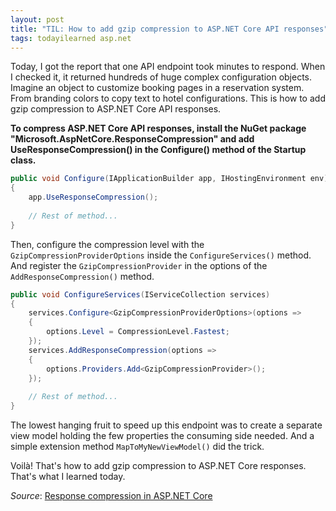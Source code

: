 ```yaml
---
layout: post
title: "TIL: How to add gzip compression to ASP.NET Core API responses"
tags: todayilearned asp.net
---
```


Today, I got the report that one API endpoint took minutes to respond. When I checked it, it returned hundreds of huge complex configuration objects. Imagine an object to customize booking pages in a reservation system. From branding colors to copy text to hotel configurations. This is how to add gzip compression to ASP.NET Core API responses.

**To compress ASP.NET Core API responses, install the NuGet package "Microsoft.AspNetCore.ResponseCompression" and add UseResponseCompression() in the Configure() method of the Startup class.**

```csharp
public void Configure(IApplicationBuilder app, IHostingEnvironment env)
{
    app.UseResponseCompression();
    
    // Rest of method...
}
```

Then, configure the compression level with the `GzipCompressionProviderOptions` inside the `ConfigureServices()` method. And register the `GzipCompressionProvider` in the options of the `AddResponseCompression()` method.

```csharp
public void ConfigureServices(IServiceCollection services)
{
    services.Configure<GzipCompressionProviderOptions>(options => 
    {
        options.Level = CompressionLevel.Fastest;
    });
    services.AddResponseCompression(options =>
    {
        options.Providers.Add<GzipCompressionProvider>();
    });
    
    // Rest of method...
}
```

The lowest hanging fruit to speed up this endpoint was to create a separate view model holding the few properties the consuming side needed. And a simple extension method `MapToMyNewViewModel()` did the trick.

Voilà! That's how to add gzip compression to ASP.NET Core responses. That's what I learned today.

_Source_: [Response compression in ASP.NET Core](https://docs.microsoft.com/en-us/aspnet/core/performance/response-compression?view=aspnetcore-3.1#gzip-compression-provider)